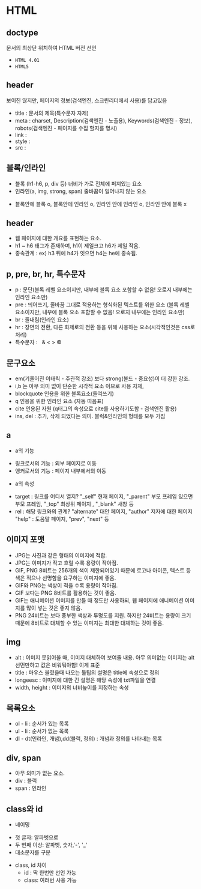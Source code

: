 HTML 
============

doctype
--------
문서의 최상단 위치하여 HTML 버전 선언
* `HTML 4.01` <!DOCTYPE html PUBLIC "-//W3C//DTD XHTML 1.0 Transitional//EN" "http://www.w3.org/TR/xhtml1/DTD/xhtml1-transitional.dtd">
* `HTML5` <!DOCTYPE HTML>

header
--------
보이진 않지만, 페이지의 정보(검색엔진, 스크린리더에서 사용)를 담고있음
 * title : 문서의 제목(특수문자 자제)
 * meta : charset, Description(검색엔진 - 노출용), Keywords(검색엔진 - 정보), robots(검색엔진 - 페이지를 수집 할지를 명시)
 * link : <link href="style.css" type="text/css" rel="stylesheet" />
 * style : <style type="text/css"> /// </style>
 * src : <script type="text/javascript"> /// </script>

블록/인라인
--------
 * 블록 (h1-h6, p, div 등)
너비가 가로 전체에 퍼져있는 요소
 * 인라인(a, img, strong, span)
줄바꿈이 일어나지 않는 요소
  - 블록안에 블록 o, 블록안에 인라인 o, 인라인 안에 인라인 o, 인라인 안에 블록 x 


header
--------
- 웹 페이지에 대한 개요를 표현하는 요소.
- h1 ~ h6 태그가 존재하며, h1이 제일크고 h6가 제일 작음.
- 종속관계 : ex) h3 뒤에 h4가 잇으면 h4는 he에 종속됨.


p, pre, br, hr, 특수문자
---------
 * p : 문단(블록 레벨 요소이지만, 내부에 블록 요소 포함할 수 없음! 오로지 내부에는 인라인 요소만)
 * pre : 띄어쓰기, 줄바꿈 그대로 적용하는 형식화된 텍스트를 위한 요소 (블록 레벨 요소이지만, 내부에 블록 요소 포함할 수 없음! 오로지 내부에는 인라인 요소만)
 * br : 줄내림(인라인 요소)
 * hr : 장면의 전환, 다른 화제로의 전환 등을 위해 사용하는 요소(시각적인것은 css로 처리)
 * 특수문자 : &nbsp; &amp; &lt; &gt; &copy;


문구요소
--------
- em(기울어진 이태릭 - 주관적 강조) 보다 strong(볼드 - 중요성)이 더 강한 강조.
- i,b 는 아무 의미 없이 단순한 시각적 요소 이므로 사용 자제,
- blockquote 인용을 위한 블록요소(들여쓰기)
- q 인용을 위한 인라인 요소 (자동 따옴표)
- cite 인용된 자원 (q태그의 속성으로 cite를 사용하기도함 - 검색엔진 활용)
- ins, del : 추가, 삭제 되었다는 의미. 블럭&인라인의 형태를 모두 가짐


a 
--------
* a의 기능
 - 링크로서의 기능 : 외부 페이지로 이동
 - 앵커로서의 기능 : 페이지 내부에서의 이동
* a의 속성
 - target : 링크를 어디서 열지? "_self" 현재 페이지, "_parent" 부모 프레임 있으면 부모 프레임, "_top" 최상위 페이지 , "_blank" 새창 등
 - rel : 해당 링크와의 관계? "alternate" 대안 페이지,  "author" 저자에 대한 페이지 "help" : 도움말 페이지, "prev", "next" 등

이미지 포맷
--------
- JPG는 사진과 같은 형태의 이미지에 적합.
- JPG는 이미지가 작고 흐릴 수록 용량이 작아짐.
- GIF, PNG 8비트는 256개의 색이 제한되어있기 때문에 로고나 아이콘, 텍스트 등 색은 적으나 선명함을 요구하는 이미지에 좋음.
- GIF와 PNG는 색상이 적을 수록 용량이 작아짐.
- GIF 보다는 PNG 8비트를 활용하는 것이 좋음.
- GIF는 애니메이션 이미지를 만들 때 정도만 사용하되, 웹 페이지에 애니메이션 이미지를 많이 넣는 것은 좋지 않음.
- PNG 24비트는 보다 풍부한 색상과 투명도를 지원. 하지만 24비트는 용량이 크기 때문에 8비트로 대체할 수 있는 이미지는 최대한 대체하는 것이 좋음.


img
-------
* alt : 이미지 못읽어올 때, 이미지 대체하여 보여줄 내용. 아무 의미없는 이미지는 alt 선먼만하고 값은 비워둬야함! 이게 표준 
* title : 마우스 올렸을때 나오는 툴팁의 설명은 title에 속성으로 정의
* longeesc : 이미지에 대한 긴 설명은 해당 속성에 txt파일을 연결
* width, height : 이미지의 너비높이를 지정하는 속성

목록요소
-------
* ol - li : 순서가 있는 목록
* ul - li : 순서가 없는 목록
* dl - dt(인라인, 개념),dd(블럭, 정의) : 개념과 정의를 나타내는 목록

div, span
-------
* 아무 의미가 없는 요소.
* div : 블럭
* span : 인라인

class와 id 
--------
* 네이밍
 - 첫 글자: 알파벳으로
 - 두 번째 이상: 알파벳, 숫자,'-', '_'
 - 대소문자를 구분

* class, id 차이
  - id : 딱 한번만 선언 가능
  - class: 여러번 사용 가능


